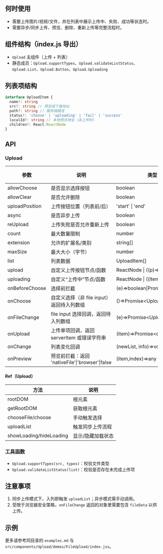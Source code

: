 ## 何时使用

- 需要上传图片/视频/文件，并在列表中展示上传中、失败、成功等状态时。
- 需要异步/同步上传、预览、删除、重新上传等完整流程时。

## 组件结构（index.js 导出）

- `Upload` 主组件（上传 + 列表）
- 静态成员：`Upload.supportTypes`、`Upload.validateListStatus`、`Upload.List`、`Upload.Button`、`Upload.Uploading`

## 列表项结构

```ts
interface UploadItem {
  name?: string
  src?: string // 预览或下载地址
  path?: string // 服务端路径
  status?: 'choose' | 'uploading' | 'fail' | 'success'
  localId?: string // 本地预览地址（未上传时）
  children?: React.ReactNode
}
```

## API

### Upload

| 参数           | 说明                                            | 类型                            | 默认值 |
| -------------- | ----------------------------------------------- | ------------------------------- | ------ |
| allowChoose    | 是否显示选择按钮                                | boolean                         | false  |
| allowClear     | 是否允许删除                                    | boolean                         | false  |
| uploadPosition | 上传按钮位置（列表前/后）                       | 'start' \| 'end'                | 'end'  |
| async          | 是否异步上传                                    | boolean                         | false  |
| reUpload       | 上传失败是否允许重新上传                        | boolean                         | true   |
| count          | 最大数量限制                                    | number                          | -      |
| extension      | 允许的扩展名/类别                               | string[]                        | -      |
| maxSize        | 最大大小（字节）                                | number                          | -      |
| list           | 列表数据                                        | UploadItem[]                    | []     |
| upload         | 自定义上传按钮节点/函数                         | ReactNode \| ((p)=>RN)          | -      |
| uploading      | 自定义“上传中”节点/函数                         | ReactNode \| ((item)=>RN)       | -      |
| onBeforeChoose | 选择前拦截                                      | (e)=>boolean\|Promise           | -      |
| onChoose       | 自定义选择（非 file input）返回待入列数组       | ()=>Promise<UploadItem[]>       | -      |
| onFileChange   | file input 选择回调，返回待入列数组             | (e)=>Promise<UploadItem[]>      | -      |
| onUpload       | 上传单项回调，返回 serverItem 或错误字符串      | (item)=>Promise<object\|string> | -      |
| onChange       | 列表变化回调                                    | (newList, info)=>void           | -      |
| onPreview      | 预览前拦截：返回 'nativeFile'\|'browser'\|false | (item,index)=>any               | -      |

#### Ref（Upload）

| 方法                    | 说明              |
| ----------------------- | ----------------- |
| rootDOM                 | 根元素            |
| getRootDOM              | 获取根元素        |
| chooseFile/choose       | 手动触发选择      |
| uploadList              | 触发同步上传流程  |
| showLoading/hideLoading | 显示/隐藏加载状态 |

### 工具函数

- `Upload.supportTypes(src, types)`：校验文件类型
- `Upload.validateListStatus(list)`：校验是否存在未完成上传项

## 注意事项

1. 同步上传模式下，入列即触发 `uploadList`；异步模式需手动调用。
2. 受限于浏览器安全策略，`onFileChange` 返回的对象里需要包含 `fileData` 以供上传。

## 示例

更多请参考同目录的 `examples.md` 与 `src/components/Upload/demos/FileUpload/index.jsx`。
